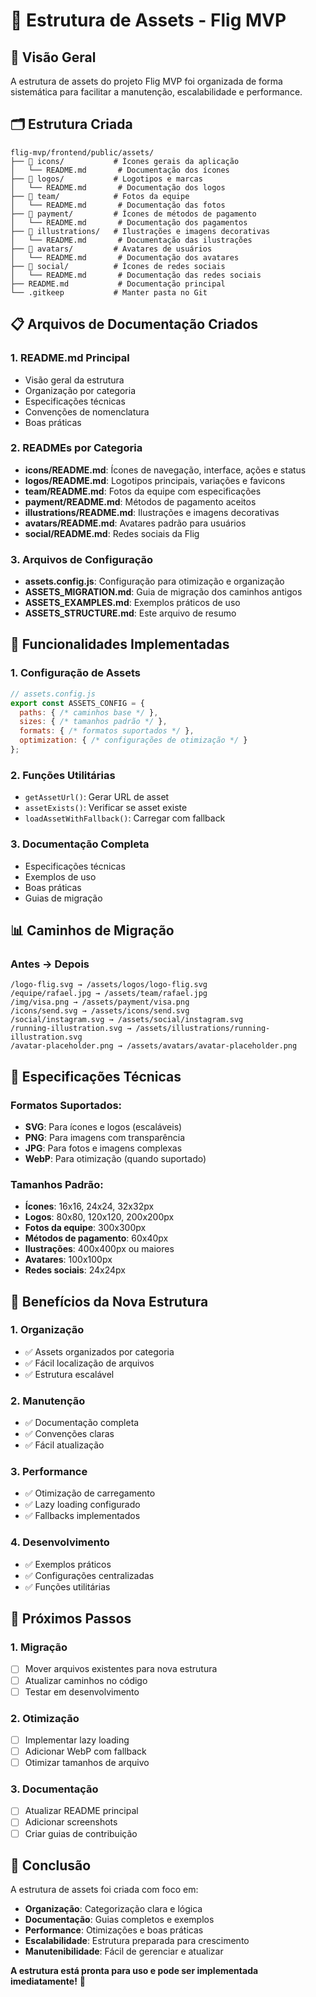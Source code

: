 # 📁 Estrutura de Assets - Flig MVP

## 🎯 Visão Geral

A estrutura de assets do projeto Flig MVP foi organizada de forma sistemática para facilitar a manutenção, escalabilidade e performance.

## 🗂️ Estrutura Criada

```
flig-mvp/frontend/public/assets/
├── 📁 icons/           # Ícones gerais da aplicação
│   └── README.md       # Documentação dos ícones
├── 📁 logos/           # Logotipos e marcas
│   └── README.md       # Documentação dos logos
├── 📁 team/            # Fotos da equipe
│   └── README.md       # Documentação das fotos
├── 📁 payment/         # Ícones de métodos de pagamento
│   └── README.md       # Documentação dos pagamentos
├── 📁 illustrations/   # Ilustrações e imagens decorativas
│   └── README.md       # Documentação das ilustrações
├── 📁 avatars/         # Avatares de usuários
│   └── README.md       # Documentação dos avatares
├── 📁 social/          # Ícones de redes sociais
│   └── README.md       # Documentação das redes sociais
├── README.md           # Documentação principal
└── .gitkeep           # Manter pasta no Git
```

## 📋 Arquivos de Documentação Criados

### 1. **README.md Principal**
- Visão geral da estrutura
- Organização por categoria
- Especificações técnicas
- Convenções de nomenclatura
- Boas práticas

### 2. **READMEs por Categoria**
- **icons/README.md**: Ícones de navegação, interface, ações e status
- **logos/README.md**: Logotipos principais, variações e favicons
- **team/README.md**: Fotos da equipe com especificações
- **payment/README.md**: Métodos de pagamento aceitos
- **illustrations/README.md**: Ilustrações e imagens decorativas
- **avatars/README.md**: Avatares padrão para usuários
- **social/README.md**: Redes sociais da Flig

### 3. **Arquivos de Configuração**
- **assets.config.js**: Configuração para otimização e organização
- **ASSETS_MIGRATION.md**: Guia de migração dos caminhos antigos
- **ASSETS_EXAMPLES.md**: Exemplos práticos de uso
- **ASSETS_STRUCTURE.md**: Este arquivo de resumo

## 🔧 Funcionalidades Implementadas

### 1. **Configuração de Assets**
```javascript
// assets.config.js
export const ASSETS_CONFIG = {
  paths: { /* caminhos base */ },
  sizes: { /* tamanhos padrão */ },
  formats: { /* formatos suportados */ },
  optimization: { /* configurações de otimização */ }
};
```

### 2. **Funções Utilitárias**
- `getAssetUrl()`: Gerar URL de asset
- `assetExists()`: Verificar se asset existe
- `loadAssetWithFallback()`: Carregar com fallback

### 3. **Documentação Completa**
- Especificações técnicas
- Exemplos de uso
- Boas práticas
- Guias de migração

## 📊 Caminhos de Migração

### Antes → Depois
```
/logo-flig.svg → /assets/logos/logo-flig.svg
/equipe/rafael.jpg → /assets/team/rafael.jpg
/img/visa.png → /assets/payment/visa.png
/icons/send.svg → /assets/icons/send.svg
/social/instagram.svg → /assets/social/instagram.svg
/running-illustration.svg → /assets/illustrations/running-illustration.svg
/avatar-placeholder.png → /assets/avatars/avatar-placeholder.png
```

## 🎨 Especificações Técnicas

### Formatos Suportados:
- **SVG**: Para ícones e logos (escaláveis)
- **PNG**: Para imagens com transparência
- **JPG**: Para fotos e imagens complexas
- **WebP**: Para otimização (quando suportado)

### Tamanhos Padrão:
- **Ícones**: 16x16, 24x24, 32x32px
- **Logos**: 80x80, 120x120, 200x200px
- **Fotos da equipe**: 300x300px
- **Métodos de pagamento**: 60x40px
- **Ilustrações**: 400x400px ou maiores
- **Avatares**: 100x100px
- **Redes sociais**: 24x24px

## 🚀 Benefícios da Nova Estrutura

### 1. **Organização**
- ✅ Assets organizados por categoria
- ✅ Fácil localização de arquivos
- ✅ Estrutura escalável

### 2. **Manutenção**
- ✅ Documentação completa
- ✅ Convenções claras
- ✅ Fácil atualização

### 3. **Performance**
- ✅ Otimização de carregamento
- ✅ Lazy loading configurado
- ✅ Fallbacks implementados

### 4. **Desenvolvimento**
- ✅ Exemplos práticos
- ✅ Configurações centralizadas
- ✅ Funções utilitárias

## 📝 Próximos Passos

### 1. **Migração**
- [ ] Mover arquivos existentes para nova estrutura
- [ ] Atualizar caminhos no código
- [ ] Testar em desenvolvimento

### 2. **Otimização**
- [ ] Implementar lazy loading
- [ ] Adicionar WebP com fallback
- [ ] Otimizar tamanhos de arquivo

### 3. **Documentação**
- [ ] Atualizar README principal
- [ ] Adicionar screenshots
- [ ] Criar guias de contribuição

## 🎯 Conclusão

A estrutura de assets foi criada com foco em:
- **Organização**: Categorização clara e lógica
- **Documentação**: Guias completos e exemplos
- **Performance**: Otimizações e boas práticas
- **Escalabilidade**: Estrutura preparada para crescimento
- **Manutenibilidade**: Fácil de gerenciar e atualizar

**A estrutura está pronta para uso e pode ser implementada imediatamente!** 🎉
